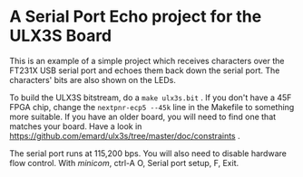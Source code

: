 # A Serial Port Echo project for the ULX3S Board

This is an example of a simple project which receives characters
over the FT231X USB serial port and echoes them back down the serial
port. The characters' bits are also shown on the LEDs.

To build the ULX3S bitstream, do a ```make ulx3s.bit``` . If you don't have
a 45F FPGA chip, change the ```nextpnr-ecp5 --45k``` line in the Makefile
to something more suitable. If you have an older board, you will need to
find one that matches your board. Have a look in
https://github.com/emard/ulx3s/tree/master/doc/constraints .

The serial port runs at 115,200 bps. You will also need to disable
hardware flow control. With _minicom_, ctrl-A O, Serial port setup, F, Exit.
